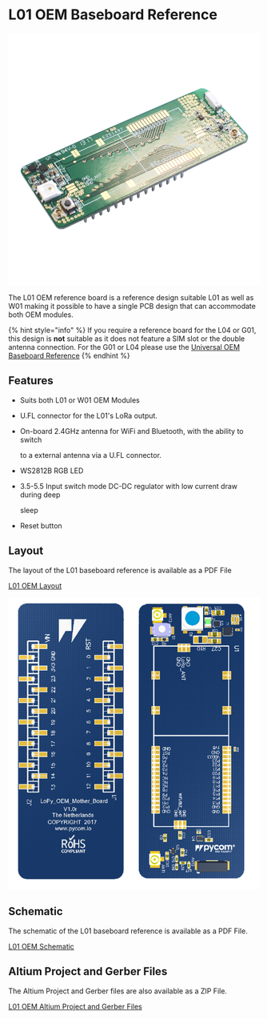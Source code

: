 # L01 OEM Baseboard Reference

![](../../.gitbook/assets/l01-reference%20%281%29.png)

The L01 OEM reference board is a reference design suitable L01 as well as W01 making it possible to have a single PCB design that can accommodate both OEM modules.

{% hint style="info" %}
If you require a reference board for the L04 or G01, this design is **not** suitable as it does not feature a SIM slot or the double antenna connection. For the G01 or L04 please use the [Universal OEM Baseboard Reference](universal_reference.md)
{% endhint %}

## Features

* Suits both L01 or W01 OEM Modules
* U.FL connector for the L01's LoRa output.
* On-board 2.4GHz antenna for WiFi and Bluetooth, with the ability to switch

  to a external antenna via a U.FL connector.

* WS2812B RGB LED
* 3.5-5.5 Input switch mode DC-DC regulator with low current draw during deep

  sleep

* Reset button

## Layout

The layout of the L01 baseboard reference is available as a PDF File

<a href="../../.gitbook/assets/l01-oem-layout.pdf" target="_blank"> L01 OEM Layout </a>

![](../../.gitbook/assets/l01-oem-layout-1.png)

## Schematic

The schematic of the L01 baseboard reference is available as a PDF File.

<a href="../../.gitbook/assets/l01-oem-schematic.pdf" target="_blank"> L01 OEM Schematic </a>

## Altium Project and Gerber Files

The Altium Project and Gerber files are also available as a ZIP File.

<a href="../../.gitbook/assets/l01-oem-baseboard-ref.zip" target="_blank"> L01 OEM Altium Project and Gerber Files </a>

